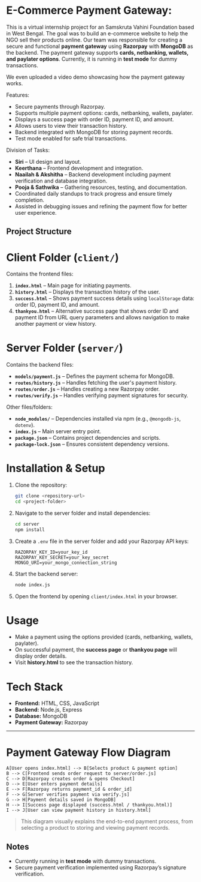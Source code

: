 # E-Commerce Payment Gateway:

This is a virtual internship project for an Samskruta Vahini Foundation based in West Bengal. The goal was to build an e-commerce website to help the NGO sell their products online. Our team was responsible for creating a secure and functional **payment gateway** using **Razorpay** with **MongoDB** as the backend. The payment gateway supports **cards, netbanking, wallets, and paylater options**. Currently, it is running in **test mode** for dummy transactions.

We even uploaded a video demo showcasing how the payment gateway works.

 Features:
 
* Secure payments through Razorpay.
* Supports multiple payment options: cards, netbanking, wallets, paylater.
* Displays a success page with order ID, payment ID, and amount.
* Allows users to view their transaction history.
* Backend integrated with MongoDB for storing payment records.
* Test mode enabled for safe trial transactions.

 Division of Tasks:

* **Siri** – UI design and layout.
* **Keerthana** – Frontend development and integration.
* **Naailah & Akshitha** – Backend development including payment verification and database integration.
* **Pooja & Sathwika** – Gathering resources, testing, and documentation.
* Coordinated daily standups to track progress and ensure timely completion.
* Assisted in debugging issues and refining the payment flow for better user experience.

## Project Structure

# Client Folder (`client/`)

Contains the frontend files:

1. **`index.html`** – Main page for initiating payments.
2. **`history.html`** – Displays the transaction history of the user.
3. **`success.html`** – Shows payment success details using `localStorage` data: order ID, payment ID, and amount.
4. **`thankyou.html`** – Alternative success page that shows order ID and payment ID from URL query parameters and allows navigation to make another payment or view history.

# Server Folder (`server/`)

Contains the backend files:

* **`models/payment.js`** – Defines the payment schema for MongoDB.
* **`routes/history.js`** – Handles fetching the user's payment history.
* **`routes/order.js`** – Handles creating a new Razorpay order.
* **`routes/verify.js`** – Handles verifying payment signatures for security.

Other files/folders:

* **`node_modules/`** – Dependencies installed via npm (e.g., `@mongodb-js`, `dotenv`).
* **`index.js`** – Main server entry point.
* **`package.json`** – Contains project dependencies and scripts.
* **`package-lock.json`** – Ensures consistent dependency versions.

# Installation & Setup

1. Clone the repository:

   ```bash
   git clone <repository-url>
   cd <project-folder>
   ```

2. Navigate to the server folder and install dependencies:

   ```bash
   cd server
   npm install
   ```

3. Create a `.env` file in the server folder and add your Razorpay API keys:

   ```
   RAZORPAY_KEY_ID=your_key_id
   RAZORPAY_KEY_SECRET=your_key_secret
   MONGO_URI=your_mongo_connection_string
   ```

4. Start the backend server:

   ```bash
   node index.js
   ```

5. Open the frontend by opening `client/index.html` in your browser.

# Usage

* Make a payment using the options provided (cards, netbanking, wallets, paylater).
* On successful payment, the **success page** or **thankyou page** will display order details.
* Visit **history.html** to see the transaction history.

# Tech Stack

* **Frontend:** HTML, CSS, JavaScript
* **Backend:** Node.js, Express
* **Database:** MongoDB
* **Payment Gateway:** Razorpay

---

# Payment Gateway Flow Diagram

    A[User opens index.html] --> B[Selects product & payment option]
    B --> C[Frontend sends order request to server/order.js]
    C --> D[Razorpay creates order & opens Checkout]
    D --> E[User enters payment details]
    E --> F[Razorpay returns payment_id & order_id]
    F --> G[Server verifies payment via verify.js]
    G --> H[Payment details saved in MongoDB]
    H --> I[Success page displayed (success.html / thankyou.html)]
    I --> J[User can view payment history in history.html]

> This diagram visually explains the end-to-end payment process, from selecting a product to storing and viewing payment records.

## Notes

* Currently running in **test mode** with dummy transactions.
* Secure payment verification implemented using Razorpay’s signature verification.
